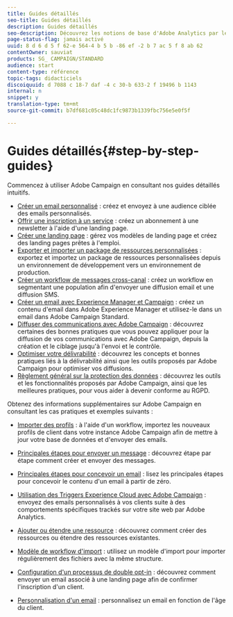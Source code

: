 ```yaml
---
title: Guides détaillés
seo-title: Guides détaillés
description: Guides détaillés
seo-description: Découvrez les notions de base d'Adobe Analytics par le biais de procédures détaillées simples et tirez parti de la puissance de la solution.
page-status-flag: jamais activé
uuid: 8 d 6 d 5 f 62-e 564-4 b 5 b -86 ef -2 b 7 ac 5 f 8 ab 62
contentOwner: sauviat
products: SG_ CAMPAIGN/STANDARD
audience: start
content-type: référence
topic-tags: didacticiels
discoiquuid: d 7088 c 18-7 daf -4 c 30-b 633-2 f 19496 b 1143
internal: n
snippet: y
translation-type: tm+mt
source-git-commit: b7df681c05c48dc1fc9873b1339fbc756e5e0f5f

---
```



# Guides détaillés{#step-by-step-guides}

Commencez à utiliser Adobe Campaign en consultant nos guides détaillés intuitifs.

* [Créer un email personnalisé](https://docs.campaign.adobe.com/doc/standard/getting_started/en/ACS_GettingStartedEmail.html) : créez et envoyez à une audience ciblée des emails personnalisés.
* [Offrir une inscription à un service](https://docs.campaign.adobe.com/doc/standard/getting_started/en/ACS_GettingStartedLandingPages.html) : créez un abonnement à une newsletter à l'aide d'une landing page.
* [Créer une landing page](https://docs.campaign.adobe.com/doc/standard/getting_started/en/ACS_CreateLandingPage.html) : gérez vos modèles de landing page et créez des landing pages prêtes à l'emploi.
* [Exporter et importer un package de ressources personnalisées](https://docs.campaign.adobe.com/doc/standard/getting_started/en/ACS_ImportExport.html) : exportez et importez un package de ressources personnalisées depuis un environnement de développement vers un environnement de production.
* [Créer un workflow de messages cross-canal](https://docs.campaign.adobe.com/doc/standard/getting_started/en/ACS_WorkflowSegmentation.html) : créez un workflow en segmentant une population afin d'envoyer une diffusion email et une diffusion SMS.
* [Créer un email avec Experience Manager et Campaign](https://docs.campaign.adobe.com/doc/standard/getting_started/en/ACS_AEM.html) : créez un contenu d'email dans Adobe Experience Manager et utilisez-le dans un email dans Adobe Campaign Standard.
* [Diffuser des communications avec Adobe Campaign](https://docs.campaign.adobe.com/doc/standard/getting_started/en/ACS_DeliveryBestPractices.html) : découvrez certaines des bonnes pratiques que vous pouvez appliquer pour la diffusion de vos communications avec Adobe Campaign, depuis la création et le ciblage jusqu'à l'envoi et le contrôle.
* [Optimiser votre délivrabilité](https://docs.campaign.adobe.com/doc/standard/getting_started/en/ACS_Deliverability.html) : découvrez les concepts et bonnes pratiques liés à la délivrabilité ainsi que les outils proposés par Adobe Campaign pour optimiser vos diffusions.
* [Règlement général sur la protection des données](https://docs.campaign.adobe.com/doc/standard/getting_started/en/ACS_GDPR.html) : découvrez les outils et les fonctionnalités proposés par Adobe Campaign, ainsi que les meilleures pratiques, pour vous aider à devenir conforme au RGPD.

Obtenez des informations supplémentaires sur Adobe Campaign en consultant les cas pratiques et exemples suivants :

* [Importer des profils](../../automating/using/importing-data.md#example--import-workflow-template) : à l'aide d'un workflow, importez les nouveaux profils de client dans votre instance Adobe Campaign afin de mettre à jour votre base de données et d'envoyer des emails.
* [Principales étapes pour envoyer un message](../../channels/using/key-steps-to-send-a-message.md) : découvrez étape par étape comment créer et envoyer des messages.

* [Principales étapes pour concevoir un email](../../designing/using/about-email-content-design.md#designing-an-email-content-from-scratch) : lisez les principales étapes pour concevoir le contenu d'un email à partir de zéro.
* [Utilisation des Triggers Experience Cloud avec Adobe Campaign](../../integrating/using/abandonment-triggers-use-cases.md) : envoyez des emails personnalisés à vos clients suite à des comportements spécifiques trackés sur votre site web par Adobe Analytics.
* [Ajouter ou étendre une ressource](../../developing/using/key-steps-of-adding-a-resource.md) : découvrez comment créer des ressources ou étendre des ressources existantes.
* [Modèle de workflow d'import](../../automating/using/importing-data.md#example--import-workflow-template) : utilisez un modèle d'import pour importer régulièrement des fichiers avec la même structure.
* [Configuration d'un processus de double opt-in](../../channels/using/setting-up-a-double-opt-in-process.md) : découvrez comment envoyer un email associé à une landing page afin de confirmer l'inscription d'un client.
* [Personnalisation d'un email](../../designing/using/example--email-personalization.md) : personnalisez un email en fonction de l'âge du client.

